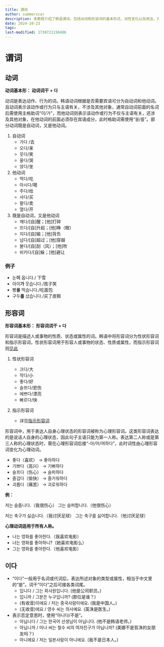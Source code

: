 ```yaml
---
title: 谓词
author: summerscar
description: 本教程介绍了韩语谓词，包括动词和形容词的基本形式、词性变化以及用法，并详细讲解了“이다”的用法和否定形式。
date: 2024-10-23
tags:
last-modified: 1730721150486
---
```

# 谓词

## 动词

**动词基本形： 动词词⼲ + 다**

动词是表达动作、行为的词。韩语动词根据是否需要宾语可分为自动词和他动词。且动词表示该动作或行为只与主语有关，不涉及其他对象，通常自动词前面的名词后需使用主格助词“이/가”，而他动词则表示该动作或行为不仅与主语有关，还涉及其他对象，在他动词的前面必须存在宾语成分，此时格助词需使用“을/를”。部分动词既是自动词，又是他动词。

1. 自动词
	- 가다 /去
	- 오다/来
	- 웃다/笑
	- 울다/哭
	- 앉다/坐
2. 他动词
	- 먹다/吃
	- 아시다/喝
	- 주다/给
	- 사다/买
	- 팔다/卖
	- 열다/开
3. 既是自动词，又是他动词
	- 깨다/[自]醒；[他]打碎
	- 뜨다/[自]升起；[他]睁（眼）
	- 지다/[自]输；[他]背负
	- 넘다/[自]超过；[他]穿越
	- 불다/[自]刮（风）；[他]吹
	- 비키다/[自]躲；[他]避让

### 例子

- 눈**이** 옵니다./ 下雪
- 아이**가** 웃습니다./孩子笑
- 빵**을** 먹습니다./吃面包
- 구두**를** 샀습니다./买了皮鞋

## 形容词
**形容词基本形： 形容词词⼲ + 다**

形容词是描述人或事物的性质、状态或属性的词。韩语中将形容词分为性状形容词和指示形容词，性状形容词用于形容人或事物的状态、性质或属性，而指示形容词则[见此](/learn/beginner/语法基础/指示词#指示形容词)

1. 性状形容词
	- 크다/大
	- 작다/小
	- 좋다/好
	- 슬프다/悲伤
	- 에쁘다/漂亮
	- 빠르다/快

2. 指示形容词
	- 详见[指示形容词](/learn/beginner/语法基础/指示词#指示形容词)

形容词中，用于表达人自身心理状态的形容词被称为心理形容词。这类形容词表达的是说话人自身的心理状态，因此句子主语只能为第一人称。表达第二人称或是第三人称的心理状态时，需在心理形容词后接“-아/어/여하다”，此时词性由心理形容词变化为心理动词。

- 좋다（喜欢） → 좋아하다
- 기쁘다（高兴） → 기뻐하다
- 슬프다（伤心） → 슬퍼하다
- 즐겁다（愉快） → 즐거워하다
- 괴롭다（痛苦） → 괴로워하다

**例：**

저는 슬픕니다.（我很伤心）
그는 슬퍼합니다.（他很伤心）

저는 축구가 싫습니다.（我讨厌足球）
그는 축구를 싫어합니다.（他讨厌足球）

**心理动词适用于所有人称。**

- 나는 영화를 좋아한다.（我喜欢电影）
- 너는 영화를 좋아하니?（她喜欢电影么）
- 그는 영화를 좋아한다.（他喜欢电影）

## 이다

* “이다”一般用于名词或代词后，表达所述对象的类型或属性，相当于中文里的“是”。词干“이다”之后可接各类词尾。
	- 입니다 / 그는 회사원입니다. (他是公司职员。)
	- 입니까 / 그분은 누구입니까? (那位是谁？)
	- (有收音)이에요 / 저는 중국사람이에요. (我是中国人。)
	- (无收音)에요 / 영수 씨는 의사예요. (英洙是医生。)
* 表示否定意思时，使用“아니다/不是”。
	- 아닙니다 / 그는 한국어 선생님이 아닙니다. (他不是韩语老师。)
	- 아닙니까 / 미나 씨는 철수 씨의 여자친구가 아닙니까? (美娜不是哲洙的女朋友吗？)
	- 아니에요 / 저는 일본사람이 아니에요. (我不是日本人。)
